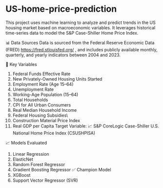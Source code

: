 # US-home-price-prediction

This project uses machine learning to analyze and predict trends in the US housing market based on macroeconomic variables. It leverages historical time-series data to model the S&P Case-Shiller Home Price Index.

📊 Data Sources
Data is sourced from the Federal Reserve Economic Data (FRED) https://fred.stlouisfed.org/ , and includes publicly available monthly, quarterly, and yearly indicators between 2004 and 2023.

📌 Key Variables
1. Federal Funds Effective Rate
2. New Privately-Owned Housing Units Started
3. Employment Rate (Age 15–64)
4. Unemployment Rate
5. Working-Age Population (15–64)
6. Total Households
7. CPI for All Urban Consumers
8. Real Median Household Income
9. Federal Housing Subsidies\
10. Construction Material Price Index
11. Real GDP per Capita
Target Variable:
📈 S&P CoreLogic Case-Shiller U.S. National Home Price Index (CSUSHPISA)


📈 Models Evaluated
1. Linear Regression
2. ElasticNet
3. Random Forest Regressor
4. Gradient Boosting Regressor ✅ Champion Model
5. XGBoost
6. Support Vector Regressor (SVR)
